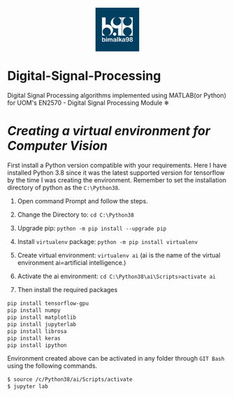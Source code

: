<p align="center">
<a href="https://bimalka98.github.io/">
<img width="100px" src="https://github.com/bimalka98/bimalka98/blob/master/Logos/b98-logo.png" align="center"/>
</a>

# Digital-Signal-Processing
Digital Signal Processing algorithms implemented using MATLAB(or Python) for UOM's EN2570 - Digital Signal Processing Module ❄

# *Creating a virtual environment for Computer Vision*

First install a Python version compatible with your requirements. Here I have installed Python 3.8 since it was the latest supported version for tensorflow by the time I was creating the environment. Remember to set the installation directory of python as the `C:\Python38`.

1. Open command Prompt and follow the steps.

2. Change the Directory to: `cd C:\Python38`

3. Upgrade pip: `python -m pip install --upgrade pip`

4. Install `virtualenv` package: `python -m pip install virtualenv`

5. Create virtual environment: `virtualenv ai` (ai is the name of the virtual environment ai=artificial intelligence.)

6. Activate the ai environment: `cd C:\Python38\ai\Scripts>activate ai`

7. Then install the required packages

```shell
pip install tensorflow-gpu
pip install numpy
pip install matplotlib
pip install jupyterlab
pip install librosa
pip install keras
pip install ipython
```

Environment created above can be activated in any folder through `GIT Bash` using the following commands.

```shell
$ source /c/Python38/ai/Scripts/activate
$ jupyter lab
```
